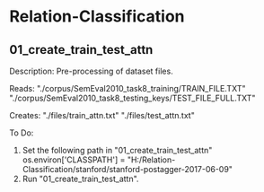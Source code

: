 # Relation-Classification
## 01_create_train_test_attn

Description: Pre-processing of dataset files. 

Reads: 
"./corpus/SemEval2010_task8_training/TRAIN_FILE.TXT"
"./corpus/SemEval2010_task8_testing_keys/TEST_FILE_FULL.TXT"

Creates: 
"./files/train_attn.txt"
"./files/test_attn.txt"

To Do: 
1. Set the following path in "01_create_train_test_attn"
os.environ['CLASSPATH'] = "H:/Relation-Classification/stanford/stanford-postagger-2017-06-09"
2. Run "01_create_train_test_attn".  

